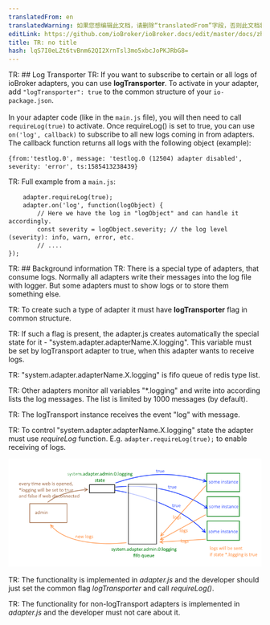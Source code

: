 ```yaml
---
translatedFrom: en
translatedWarning: 如果您想编辑此文档，请删除“translatedFrom”字段，否则此文档将再次自动翻译
editLink: https://github.com/ioBroker/ioBroker.docs/edit/master/docs/zh-cn/dev/logging.md
title: TR: no title
hash: lqS7I0eLZt6tvBnm62QI2XrnTsl3mo5xbcJoPKJRbG8=
---
```

TR: ## Log Transporter
TR: If you want to subscribe to certain or all logs of ioBroker adapters, you can use **logTransporter**. To activate in your adapter, add `"logTransporter": true` to the common structure of your `io-package.json`.
<br><br> In your adapter code (like in the `main.js` file), you will then need to call `requireLog(true)` to activate.
Once requireLog() is set to true, you can use `on('log', callback)` to subscribe to all new logs coming in from adapters. The callback function returns all logs with the following object (example):

```
{from:'testlog.0', message: 'testlog.0 (12504) adapter disabled', severity: 'error', ts:1585413238439}
```

TR: Full example from a `main.js`:

```
    adapter.requireLog(true);
    adapter.on('log', function(logObject) {
        // Here we have the log in "logObject" and can handle it accordingly.
        const severity = logObject.severity; // the log level (severity): info, warn, error, etc.
        // ....
});
```

TR: ## Background information
TR: There is a special type of adapters, that consume logs. Normally all adapters write their messages into the log file with logger.
But some adapters must to show logs or to store them something else.

TR: To create such a type of adapter it must have **logTransporter** flag in common structure.

TR: If such a flag is present, the adapter.js creates automatically the special state for it - "system.adapter.adapterName.X.logging".
This variable must be set by logTransport adapter to true, when this adapter wants to receive logs.

TR: "system.adapter.adapterName.X.logging" is fifo queue of redis type list.

TR: Other adapters monitor all variables "*.logging" and write into according lists the log messages.
The list is limited by 1000 messages (by default).

TR: The logTransport instance receives the event "log" with message.

TR: To control "system.adapter.adapterName.X.logging" state the adapter must use *requireLog* function.
E.g. ```adapter.requireLog(true);``` to enable receiving of logs.

![TR: Illustration](../../en/dev/media/logging.png)

TR: The functionality is implemented in *adapter.js* and the developer should just set the common flag *logTransporter* and call *requireLog()*.

TR: The functionality for non-logTransport adapters is implemented in *adapter.js* and the developer must not care about it.